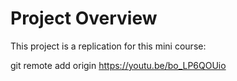 # Project Overview

This project is a replication for this mini course: 

git remote add origin https://youtu.be/bo_LP6QOUio